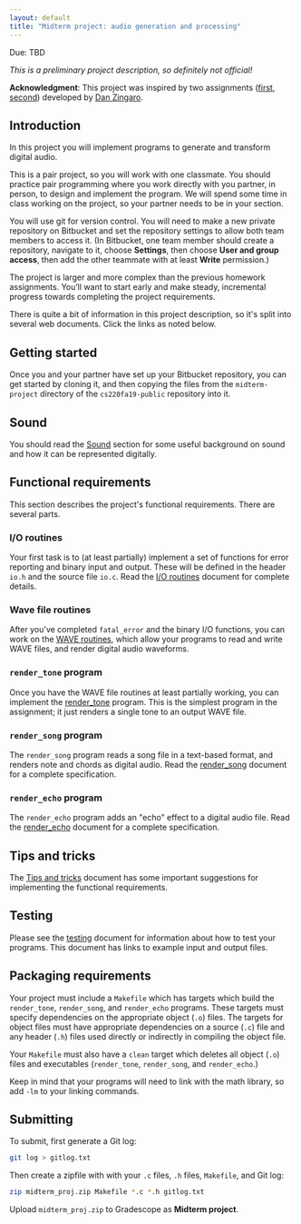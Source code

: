 ```yaml
---
layout: default
title: "Midterm project: audio generation and processing"
---
```


Due: TBD

*This is a preliminary project description, so definitely not official!*

**Acknowledgment**: This project was inspired by two assignments ([first](http://nifty.stanford.edu/2010/zingaro-song-generator), [second](http://nifty.stanford.edu/2012/zingaro-stereo-sound-processing/)) developed by [Dan Zingaro](http://www.danielzingaro.com/).

## Introduction

In this project you will implement programs to generate and transform digital audio.

This is a pair project, so you will work with one classmate.  You should practice pair programming where you work directly with you partner, in person, to design and implement the program.  We will spend some time in class working on the project, so your partner needs to be in your section.

You will use git for version control.  You will need to make a new private repository on Bitbucket and set the repository settings to allow both team members to access it.  (In Bitbucket, one team member should create a repository, navigate to it, choose **Settings**, then choose **User and group access**, then add the other teammate with at least **Write** permission.)

The project is larger and more complex than the previous homework assignments.  You’ll want to start early and make steady, incremental progress towards completing the project requirements.

There is quite a bit of information in this project description, so it's split into several web documents.  Click the links as noted below.

## Getting started

Once you and your partner have set up your Bitbucket repository, you can get started by cloning it, and then copying the files from the `midterm-project` directory of the `cs220fa19-public` repository into it.

## Sound

You should read the [Sound](sound.html) section for some useful background on sound and how it can be represented digitally.

## Functional requirements

This section describes the project's functional requirements.  There are several parts.

### I/O routines

Your first task is to (at least partially) implement a set of functions for error reporting and binary input and output.  These will be defined in the header `io.h` and the source file `io.c`.  Read the [I/O routines](io.html) document for complete details.

### Wave file routines

After you've completed `fatal_error` and the binary I/O functions, you can work on the [WAVE routines](wave.html), which allow your programs to read and write WAVE files, and render digital audio waveforms.

### `render_tone` program

Once you have the WAVE file routines at least partially working, you can implement the [render\_tone](render_tone.html) program.  This is the simplest program in the assignment; it just renders a single tone to an output WAVE file.

### `render_song` program

The `render_song` program reads a song file in a text-based format, and renders note and chords as digital audio.  Read the [render\_song](render_song.html) document for a complete specification.

### `render_echo` program

The `render_echo` program adds an "echo" effect to a digital audio file.  Read the [render\_echo](render_echo.html) document for a complete specification.

## Tips and tricks

The [Tips and tricks](tips.html) document has some important suggestions for implementing the functional requirements.

## Testing

Please see the [testing](testing.html) document for information about how to test your programs.  This document has links to example input and output files.

## Packaging requirements

Your project must include a `Makefile` which has targets which build the `render_tone`, `render_song`, and `render_echo` programs.  These targets must specify dependencies on the appropriate object (`.o`) files.  The targets for object files must have appropriate dependencies on a source (`.c`) file and any header (`.h`) files used directly or indirectly in compiling the object file.

Your `Makefile` must also have a `clean` target which deletes all object (`.o`) files and executables (`render_tone`, `render_song`, and `render_echo`.)

Keep in mind that your programs will need to link with the math library, so add `-lm` to your linking commands.

## Submitting

To submit, first generate a Git log:

```bash
git log > gitlog.txt
```

Then create a zipfile with with your `.c` files, `.h` files, `Makefile`, and Git log:

```bash
zip midterm_proj.zip Makefile *.c *.h gitlog.txt
```

Upload `midterm_proj.zip` to Gradescope as **Midterm project**.
